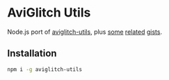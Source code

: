 # AviGlitch Utils

Node.js port of [aviglitch-utils](https://github.com/ucnv/aviglitch-utils), plus [some](https://gist.github.com/ucnv/586209)
[related](https://gist.github.com/ucnv/466869) [gists](https://gist.github.com/ucnv/772097).

## Installation

```sh
npm i -g aviglitch-utils
```
